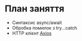 # План заняття

- Синтаксис async/await
- Обробка помилок з try...catch
- HTTP клієнт [Axios](https://axios-http.com/)
